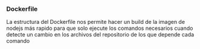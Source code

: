 ### Dockerfile

La estructura del Dockerfile nos permite hacer un build de la imagen de nodejs más rapido para que solo ejecute los comandos necesarios cuando detecte un cambio en los archivos del repositorio de los que depende cada comando
